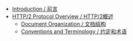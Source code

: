 * [Introduction / 前言](chapter1/README.md)
* [HTTP/2 Protocol Overview / HTTP/2概述](chapter2/README.md)
	* [Document Organization / 文档结构](chapter2/section2.1.md)
	* [Conventions and Terminology /  约定和术语](chapter2/section2.2.md)